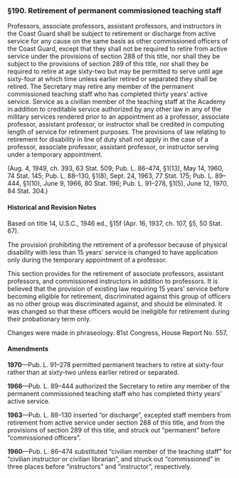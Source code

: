 ### §190. Retirement of permanent commissioned teaching staff ###

Professors, associate professors, assistant professors, and instructors in the Coast Guard shall be subject to retirement or discharge from active service for any cause on the same basis as other commissioned officers of the Coast Guard, except that they shall not be required to retire from active service under the provisions of section 288 of this title, nor shall they be subject to the provisions of section 289 of this title, nor shall they be required to retire at age sixty-two but may be permitted to serve until age sixty-four at which time unless earlier retired or separated they shall be retired. The Secretary may retire any member of the permanent commissioned teaching staff who has completed thirty years’ active service. Service as a civilian member of the teaching staff at the Academy in addition to creditable service authorized by any other law in any of the military services rendered prior to an appointment as a professor, associate professor, assistant professor, or instructor shall be credited in computing length of service for retirement purposes. The provisions of law relating to retirement for disability in line of duty shall not apply in the case of a professor, associate professor, assistant professor, or instructor serving under a temporary appointment.

(Aug. 4, 1949, ch. 393, 63 Stat. 509; Pub. L. 86–474, §1(13), May 14, 1960, 74 Stat. 145; Pub. L. 88–130, §1(8), Sept. 24, 1963, 77 Stat. 175; Pub. L. 89–444, §1(10), June 9, 1966, 80 Stat. 196; Pub. L. 91–278, §1(5), June 12, 1970, 84 Stat. 304.)

#### Historical and Revision Notes ####

Based on title 14, U.S.C., 1946 ed., §15f (Apr. 16, 1937, ch. 107, §5, 50 Stat. 67).

The provision prohibiting the retirement of a professor because of physical disability with less than 15 years’ service is changed to have application only during the temporary appointment of a professor.

This section provides for the retirement of associate professors, assistant professors, and commissioned instructors in addition to professors. It is believed that the provision of existing law requiring 15 years’ service before becoming eligible for retirement, discriminated against this group of officers as no other group was discriminated against, and should be eliminated. It was changed so that these officers would be ineligible for retirement during their probationary term only.

Changes were made in phraseology. 81st Congress, House Report No. 557.

#### Amendments ####

**1970**—Pub. L. 91–278 permitted permanent teachers to retire at sixty-four rather than at sixty-two unless earlier retired or separated.

**1966**—Pub. L. 89–444 authorized the Secretary to retire any member of the permanent commissioned teaching staff who has completed thirty years’ active service.

**1963**—Pub. L. 88–130 inserted “or discharge”, excepted staff members from retirement from active service under section 288 of this title, and from the provisions of section 289 of this title, and struck out “permanent” before “commissioned officers”.

**1960**—Pub. L. 86–474 substituted “civilian member of the teaching staff” for “civilian instructor or civilian librarian”, and struck out “commissioned” in three places before “instructors” and “instructor”, respectively.